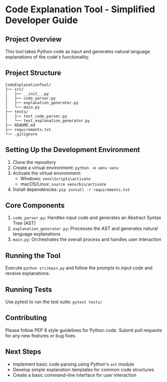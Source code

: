 # Code Explanation Tool - Simplified Developer Guide

## Project Overview
This tool takes Python code as input and generates natural language explanations of the code's functionality.

## Project Structure
```
CodeExplanationTool/
├── src/
│   ├── __init__.py
│   ├── code_parser.py
│   ├── explanation_generator.py
│   └── main.py
├── tests/
│   ├── test_code_parser.py
│   └── test_explanation_generator.py
├── README.md
├── requirements.txt
└── .gitignore
```

## Setting Up the Development Environment
1. Clone the repository
2. Create a virtual environment: `python -m venv venv`
3. Activate the virtual environment:
   - Windows: `venv\Scripts\activate`
   - macOS/Linux: `source venv/bin/activate`
4. Install dependencies: `pip install -r requirements.txt`

## Core Components
1. `code_parser.py`: Handles input code and generates an Abstract Syntax Tree (AST)
2. `explanation_generator.py`: Processes the AST and generates natural language explanations
3. `main.py`: Orchestrates the overall process and handles user interaction

## Running the Tool
Execute `python src/main.py` and follow the prompts to input code and receive explanations.

## Running Tests
Use pytest to run the test suite: `pytest tests/`

## Contributing
Please follow PEP 8 style guidelines for Python code. Submit pull requests for any new features or bug fixes.

## Next Steps
- Implement basic code parsing using Python's `ast` module
- Develop simple explanation templates for common code structures
- Create a basic command-line interface for user interaction
